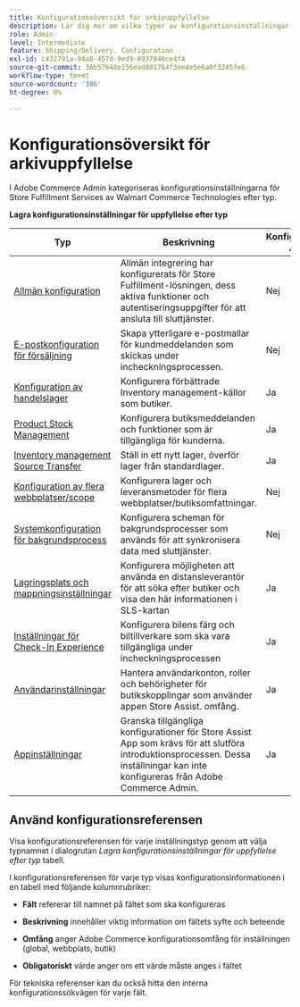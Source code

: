 ```yaml
---
title: Konfigurationsöversikt för arkivuppfyllelse
description: Lär dig mer om vilka typer av konfigurationsinställningar som finns tillgängliga för att anpassa de utökade leveransfunktionerna i Store Fulfillment-lösningen och länka till instruktioner för hur du slutför konfigurationen.
role: Admin
level: Intermediate
feature: Shipping/Delivery, Configuration
exl-id: c432791a-94a0-457d-9ed9-8937846ce4f4
source-git-commit: 36b57648e156ead801764f3ee4e5e6a0f3245fe6
workflow-type: tm+mt
source-wordcount: '386'
ht-degree: 0%

---
```


# Konfigurationsöversikt för arkivuppfyllelse

I Adobe Commerce Admin kategoriseras konfigurationsinställningarna för Store Fulfillment Services av Walmart Commerce Technologies efter typ.

**Lagra konfigurationsinställningar för uppfyllelse efter typ**

| **Typ** | **Beskrivning** | **Konfigurerbar API** |
|--------------------------------------------------------------------------|--------------------------------------------------------------------------------------------------------------------------------------------------------------------------|----------------------|
| [Allmän konfiguration](enable-general.md) | Allmän integrering har konfigurerats för Store Fulfillment-lösningen, dess aktiva funktioner och autentiseringsuppgifter för att ansluta till sluttjänster. | Nej |
| [E-postkonfiguration för försäljning](sales-emails.md) | Skapa ytterligare e-postmallar för kundmeddelanden som skickas under incheckningsprocessen. | Nej |
| [Konfiguration av handelslager](merchant-store-configuration.md) | Konfigurera förbättrade Inventory management-källor som butiker. | Ja |
| [Product Stock Management](product-stock.md) | Konfigurera butiksmeddelanden och funktioner som är tillgängliga för kunderna. | Ja |
| [Inventory management Source Transfer](inventory-stock-transfer.md) | Ställ in ett nytt lager, överför lager från standardlager. | Ja |
| [Konfiguration av flera webbplatser/scope](multi-site-and-scope-config.md) | Konfigurera lager och leveransmetoder för flera webbplatser/butiksomfattningar. | Nej |
| [Systemkonfiguration för bakgrundsprocess](background-processes.md) | Konfigurera scheman för bakgrundsprocesser som används för att synkronisera data med sluttjänster. | Nej |
| [Lagringsplats och mappningsinställningar](store-location-map-provider-setup.md) | Konfigurera möjligheten att använda en distansleverantör för att söka efter butiker och visa den här informationen i SLS-kartan | Ja |
| [Inställningar för Check-In Experience](check-in-experience-setup.md) | Konfigurera bilens färg och biltillverkare som ska vara tillgängliga under incheckningsprocessen | Ja |
| [Användarinställningar](user-setup.md) | Hantera användarkonton, roller och behörigheter för butikskopplingar som använder appen Store Assist. omfång. | Ja |
| [Appinställningar](app-setup.md) | Granska tillgängliga konfigurationer för Store Assist App som krävs för att slutföra introduktionsprocessen. Dessa inställningar kan inte konfigureras från Adobe Commerce Admin. | Ja |

## Använd konfigurationsreferensen

Visa konfigurationsreferensen för varje inställningstyp genom att välja typnamnet i dialogrutan _Lagra konfigurationsinställningar för uppfyllelse efter typ_ tabell.

I konfigurationsreferensen för varje typ visas konfigurationsinformationen i en tabell med följande kolumnrubriker:

- **Fält** refererar till namnet på fältet som ska konfigureras

- **Beskrivning** innehåller viktig information om fältets syfte och beteende

- **Omfång** anger Adobe Commerce konfigurationsomfång för inställningen (global, webbplats, butik)

- **Obligatoriskt** värde anger om ett värde måste anges i fältet

För tekniska referenser kan du också hitta den interna konfigurationssökvägen för varje fält.
